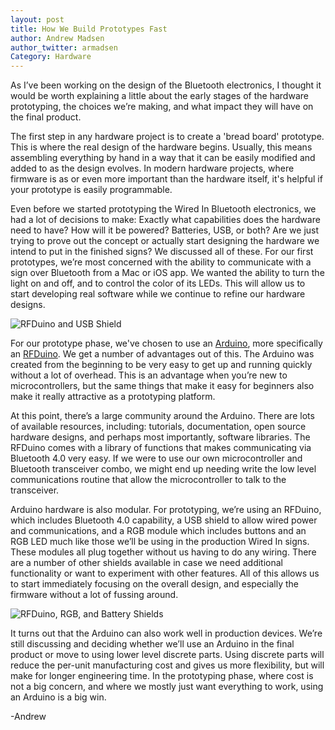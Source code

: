 ```yaml
---
layout: post
title: How We Build Prototypes Fast
author: Andrew Madsen
author_twitter: armadsen
Category: Hardware
---
```


As I’ve been working on the design of the Bluetooth electronics, I thought it would be worth explaining a little about the early stages of the hardware prototyping, the choices we’re making, and what impact they will have on the final product.

The first step in any hardware project is to create a 'bread board' prototype. This is where the real design of the hardware begins. Usually, this means assembling everything by hand in a way that it can be easily modified and added to as the design evolves. In modern hardware projects, where firmware is as or even more important than the hardware itself, it's helpful if your prototype is easily programmable.

Even before we started prototyping the Wired In Bluetooth electronics, we had a lot of decisions to make: Exactly what capabilities does the hardware need to have? How will it be powered? Batteries, USB, or both? Are we just trying to prove out the concept or actually start designing the hardware we intend to put in the finished signs? We discussed all of these. For our first prototypes, we’re most concerned with the ability to communicate with a sign over Bluetooth from a Mac or iOS app. We wanted the ability to turn the light on and off, and to control the color of its LEDs. This will allow us to start developing real software while we continue to refine our hardware designs.

![RFDuino and USB Shield]({{site.url}}/assets/rfduino_and_dev_usb_shields.jpg)

For our prototype phase, we've chosen to use an [Arduino](http://arduino.cc), more specifically an [RFDuino](http://www.rfduino.com). We get a number of advantages out of this. The Arduino was created from the beginning to be very easy to get up and running quickly without a lot of overhead. This is an advantage when you’re new to microcontrollers, but the same things that make it easy for beginners also make it really attractive as a prototyping platform.

At this point, there’s a large community around the Arduino. There are lots of available resources, including: tutorials, documentation, open source hardware designs, and perhaps most importantly, software libraries. The RFDuino comes with a library of functions that makes communicating via Bluetooth 4.0 very easy. If we were to use our own microcontroller and Bluetooth transceiver combo, we might end up needing write the low level communications routine that allow the microcontroller to talk to the transceiver.

Arduino hardware is also modular. For prototyping, we’re using an RFDuino, which includes Bluetooth 4.0 capability, a USB shield to allow wired power and communications, and a RGB module which includes buttons and an RGB LED much like those we’ll be using in the production Wired In signs. These modules all plug together without us having to do any wiring. There are a number of other shields available in case we need additional functionality or want to experiment with other features. All of this allows us to start immediately focusing on the overall design, and especially the firmware without a lot of fussing around.

![RFDuino, RGB, and Battery Shields]({{site.url}}/assets/rfduino_and_rgb_led_and_battery_shields.jpg)

It turns out that the Arduino can also work well in production devices. We’re still discussing and deciding whether we’ll use an Arduino in the final product or move to using lower level discrete parts. Using discrete parts will reduce the per-unit manufacturing cost and gives us more flexibility, but will make for longer engineering time. In the prototyping phase, where cost is not a big concern, and where we mostly just want everything to work, using an Arduino is a big win.

-Andrew